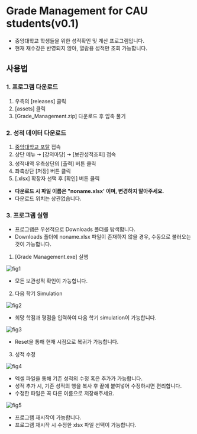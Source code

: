 # Grade Management for CAU students(v0.1)
* 중앙대학교 학생들을 위한 성적확인 및 계산 프로그램입니다.
* 현재 재수강은 반영되지 않아, 열람용 성적만 조회 가능합니다. 
##  사용법
### 1. 프로그램 다운로드
1. 우측의 [releases] 클릭
2. [assets] 클릭
3. [Grade_Management.zip] 다운로드 후 압축 풀기
### 2. 성적 데이터 다운로드
1. [중앙대학교 포탈](https://mportal.cau.ac.kr/main.do) 접속
2. 상단 메뉴 🠆 [강의마당] 🠆 [보관성적조회] 접속
3. 성적내역 우측상단의 [출력] 버튼 클릭
4. 좌측상단 [저장] 버튼 클릭
5. [.xlsx] 확장자 선택 후 [확인] 버튼 클릭
* **다운로드 시 파일 이름은 "noname.xlsx' 이며, 변경하지 말아주세요.**
* 다운로드 위치는 상관없습니다. 
### 3. 프로그램 실행
* 프로그램은 우선적으로 Downloads 폴더를 탐색합니다.
* Downloads 폴더에 noname.xlsx 파일이 존재하지 않을 경우, 수동으로 불러오는 것이 가능합니다.
1. [Grade Management.exe] 실행

![fig1](https://user-images.githubusercontent.com/47859342/97289131-22015c00-188a-11eb-97ee-a8c51dee77b6.png)
* 모든 보관성적 확인이 가능합니다.
2. 다음 학기 Simulation

![fig2](https://user-images.githubusercontent.com/47859342/97289403-7c9ab800-188a-11eb-9f84-4e4d3b015d24.png)
* 희망 학점과 평점을 입력하여 다음 학기 simulation이 가능합니다.

![fig3](https://user-images.githubusercontent.com/47859342/97289935-372aba80-188b-11eb-9558-0acb616a4596.png)
* Reset을 통해 현재 시점으로 복귀가 가능합니다.
3. 성적 수정

![fig4](https://user-images.githubusercontent.com/47859342/97290575-11ea7c00-188c-11eb-951a-6fac6b20e3ff.png)
* 엑셀 파일을 통해 기존 성적의 수정 혹은 추가가 가능합니다.
* 성적 추가 시, 기존 성적의 행을 복사 후 끝에 붙여넣어 수정하시면 편리합니다.
* 수정한 파일은 꼭 다른 이름으로 저장해주세요.

![fig5](https://user-images.githubusercontent.com/47859342/97290994-ace35600-188c-11eb-8931-fdded1728246.png)
* 프로그램 재시작이 가능합니다.
* 프로그램 재시작 시 수정한 xlsx 파일 선택이 가능합니다.


